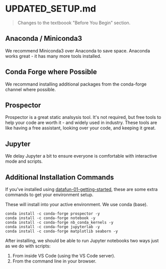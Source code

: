 # UPDATED_SETUP.md 

> Changes to the textboook "Before You Begin" section.

## Anaconda / Miniconda3

We recommend Miniconda3 over Anaconda to save space. 
Anaconda works great - it has many more tools installed. 

## Conda Forge where Possible

We recommand installing additional packages from the conda-forge channel where possible. 

## Prospector

Prospector is a great static analsysis tool. 
It's not required, but free tools to help your code are worth it - and widely used in industry.
These tools are like having a free assistant, looking over your code, and keeping it great. 

## Jupyter

We delay Jupyter a bit to ensure everyone is comfortable with interactive mode and scripts. 

## Additional Installation Commands

If you've installed using [datafun-01-getting-started](), 
these are some extra commands to get your environment setup. 

These will install into your active environment. We use conda (base).

```
conda install -c conda-forge prospector -y
conda install -c conda-forge notebook -y
conda install -c conda-forge nb_conda_kernels -y
conda install -c conda-forge jupyterlab -y
conda install -c conda-forge matplotlib seaborn -y
```

After installing, we should be able to run Jupyter notebooks two ways just as we do with scripts:

1. From inside VS Code (using the VS Code server).
2. From the command line in your browser.

